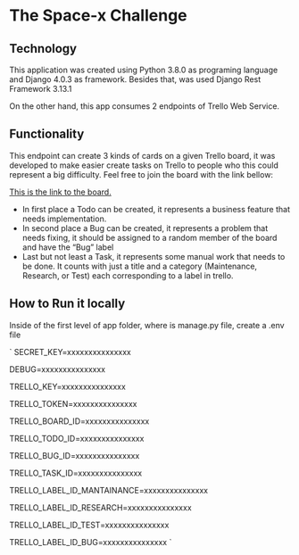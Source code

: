 # The Space-x Challenge

## Technology
This application was created using Python 3.8.0 as programing language and Django 4.0.3 as framework. Besides that, was used Django Rest Framework 3.13.1

On the other hand, this app consumes 2 endpoints of Trello Web Service.

## Functionality
This endpoint can create 3 kinds of cards on a given Trello board, it was developed to make easier create tasks on Trello to people who this could represent a big difficulty. Feel free to join the board with the link bellow:

[This is the link to the board.](https://trello.com/invite/b/xYCFoTUz/7e798045cf41ebcd7af3301c47cb2b28/nanlabsexam)

- In first place a Todo can be created, it represents a business feature that needs implementation.
- In second place a Bug can be created, it represents a problem that needs fixing, it should be assigned to a random member of the board and have the “Bug” label
- Last but not least a Task, it represents some manual work that needs to be done. It counts with just a title and a category (Maintenance, Research, or Test) each corresponding to a label in trello.

## How to Run it locally
Inside of the first level of app folder, where is manage.py file, create a .env file

`
SECRET_KEY=xxxxxxxxxxxxxxx

DEBUG=xxxxxxxxxxxxxxx

TRELLO_KEY=xxxxxxxxxxxxxxx

TRELLO_TOKEN=xxxxxxxxxxxxxxx

TRELLO_BOARD_ID=xxxxxxxxxxxxxxx

TRELLO_TODO_ID=xxxxxxxxxxxxxxx

TRELLO_BUG_ID=xxxxxxxxxxxxxxx

TRELLO_TASK_ID=xxxxxxxxxxxxxxx

TRELLO_LABEL_ID_MANTAINANCE=xxxxxxxxxxxxxxx

TRELLO_LABEL_ID_RESEARCH=xxxxxxxxxxxxxxx

TRELLO_LABEL_ID_TEST=xxxxxxxxxxxxxxx

TRELLO_LABEL_ID_BUG=xxxxxxxxxxxxxxx
`